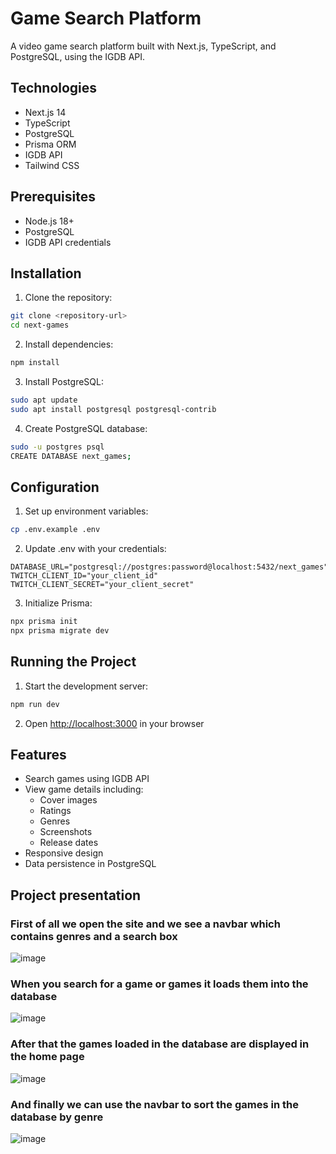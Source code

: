 # Game Search Platform

A video game search platform built with Next.js, TypeScript, and PostgreSQL, using the IGDB API.

## Technologies

- Next.js 14
- TypeScript
- PostgreSQL
- Prisma ORM
- IGDB API
- Tailwind CSS

## Prerequisites

- Node.js 18+
- PostgreSQL
- IGDB API credentials

## Installation

1. Clone the repository:
```bash
git clone <repository-url>
cd next-games
```

2. Install dependencies:
```bash
npm install
```

3. Install PostgreSQL:
```bash
sudo apt update
sudo apt install postgresql postgresql-contrib
```

4. Create PostgreSQL database:
```bash
sudo -u postgres psql
CREATE DATABASE next_games;
```

## Configuration

1. Set up environment variables:
```bash
cp .env.example .env
```

2. Update .env with your credentials:
```
DATABASE_URL="postgresql://postgres:password@localhost:5432/next_games"
TWITCH_CLIENT_ID="your_client_id"
TWITCH_CLIENT_SECRET="your_client_secret"
```

3. Initialize Prisma:
```bash
npx prisma init
npx prisma migrate dev
```

## Running the Project

1. Start the development server:
```bash
npm run dev
```

2. Open [http://localhost:3000](http://localhost:3000) in your browser

## Features

- Search games using IGDB API
- View game details including:
  - Cover images
  - Ratings
  - Genres
  - Screenshots
  - Release dates
- Responsive design
- Data persistence in PostgreSQL

## Project presentation
### First of all we open the site and we see a navbar which contains genres and a search box
![image](https://github.com/user-attachments/assets/026e7e5f-69fc-451d-9bce-9c7805194686)

### When you search for a game or games it loads them into the database
![image](https://github.com/user-attachments/assets/11180b6f-9b2e-43fe-9605-83a2e8a25334)

### After that the games loaded in the database are displayed in the home page
![image](https://github.com/user-attachments/assets/94bf737a-e2e4-48db-9810-19952cb64990)

### And finally we can use the navbar to sort the games in the database by genre
![image](https://github.com/user-attachments/assets/3c918e9d-2dca-45db-afa2-c83b3c2097f6)
